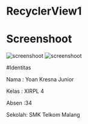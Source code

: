 # RecyclerView1

# Screenshoot

![screenshoot](https://cloud.githubusercontent.com/assets/22161280/22414489/75a28118-e6f2-11e6-98c8-f6034dceef4a.jpeg)
![screenshoot](https://cloud.githubusercontent.com/assets/22161280/22414490/75a74716-e6f2-11e6-9f12-42ce93abdfb3.jpeg)

#Identitas

Nama : Yoan Kresna Junior

Kelas : XIRPL 4

Absen :34

Sekolah: SMK Telkom Malang
